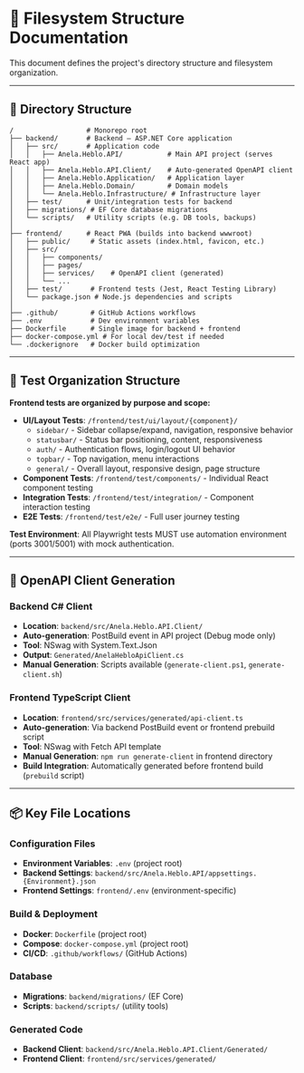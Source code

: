 # 📁 Filesystem Structure Documentation

This document defines the project's directory structure and filesystem organization.

---

## 📁 Directory Structure

```
/                  # Monorepo root
├── backend/       # Backend – ASP.NET Core application
│   ├── src/       # Application code
│   │   ├── Anela.Heblo.API/           # Main API project (serves React app)
│   │   ├── Anela.Heblo.API.Client/    # Auto-generated OpenAPI client
│   │   ├── Anela.Heblo.Application/   # Application layer
│   │   ├── Anela.Heblo.Domain/        # Domain models
│   │   └── Anela.Heblo.Infrastructure/ # Infrastructure layer
│   ├── test/      # Unit/integration tests for backend
│   ├── migrations/ # EF Core database migrations
│   └── scripts/   # Utility scripts (e.g. DB tools, backups)
│
├── frontend/      # React PWA (builds into backend wwwroot)
│   ├── public/     # Static assets (index.html, favicon, etc.)
│   ├── src/
│   │   ├── components/
│   │   ├── pages/
│   │   ├── services/    # OpenAPI client (generated)
│   │   └── ...
│   ├── test/       # Frontend tests (Jest, React Testing Library)
│   └── package.json # Node.js dependencies and scripts
│
├── .github/        # GitHub Actions workflows
├── .env            # Dev environment variables
├── Dockerfile      # Single image for backend + frontend
├── docker-compose.yml # For local dev/test if needed
└── .dockerignore   # Docker build optimization
```

---

## 🧪 Test Organization Structure

**Frontend tests are organized by purpose and scope:**

- **UI/Layout Tests**: `/frontend/test/ui/layout/{component}/`
  - `sidebar/` - Sidebar collapse/expand, navigation, responsive behavior
  - `statusbar/` - Status bar positioning, content, responsiveness  
  - `auth/` - Authentication flows, login/logout UI behavior
  - `topbar/` - Top navigation, menu interactions
  - `general/` - Overall layout, responsive design, page structure
- **Component Tests**: `/frontend/test/components/` - Individual React component testing
- **Integration Tests**: `/frontend/test/integration/` - Component interaction testing
- **E2E Tests**: `/frontend/test/e2e/` - Full user journey testing

**Test Environment**: All Playwright tests MUST use automation environment (ports 3001/5001) with mock authentication.

---

## 🔧 OpenAPI Client Generation

### Backend C# Client

- **Location**: `backend/src/Anela.Heblo.API.Client/`
- **Auto-generation**: PostBuild event in API project (Debug mode only)
- **Tool**: NSwag with System.Text.Json
- **Output**: `Generated/AnelaHebloApiClient.cs`
- **Manual Generation**: Scripts available (`generate-client.ps1`, `generate-client.sh`)

### Frontend TypeScript Client

- **Location**: `frontend/src/services/generated/api-client.ts`
- **Auto-generation**: Via backend PostBuild event or frontend prebuild script
- **Tool**: NSwag with Fetch API template
- **Manual Generation**: `npm run generate-client` in frontend directory
- **Build Integration**: Automatically generated before frontend build (`prebuild` script)

---

## 📦 Key File Locations

### Configuration Files
- **Environment Variables**: `.env` (project root)
- **Backend Settings**: `backend/src/Anela.Heblo.API/appsettings.{Environment}.json`
- **Frontend Settings**: `frontend/.env` (environment-specific)

### Build & Deployment
- **Docker**: `Dockerfile` (project root)
- **Compose**: `docker-compose.yml` (project root)
- **CI/CD**: `.github/workflows/` (GitHub Actions)

### Database
- **Migrations**: `backend/migrations/` (EF Core)
- **Scripts**: `backend/scripts/` (utility tools)

### Generated Code
- **Backend Client**: `backend/src/Anela.Heblo.API.Client/Generated/`
- **Frontend Client**: `frontend/src/services/generated/`